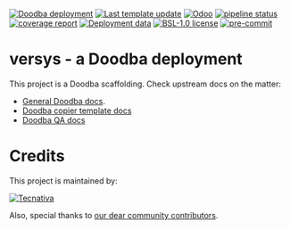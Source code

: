 [![Doodba deployment](https://img.shields.io/badge/deployment-doodba-informational)](https://github.com/Tecnativa/doodba)
[![Last template update](https://img.shields.io/badge/last%20template%20update-v3.3.3-informational)](https://github.com/Tecnativa/doodba-copier-template/tree/v3.3.3)
[![Odoo](https://img.shields.io/badge/odoo-v16.0-a3478a)](https://github.com/odoo/odoo/tree/16.0)
[![pipeline status](https://github.com/VersysEdiciones/Odoo/badges/16.0/pipeline.svg)](https://github.com/VersysEdiciones/Odoo/commits/16.0)
[![coverage report](https://github.com/VersysEdiciones/Odoo/badges/16.0/coverage.svg)](https://github.com/VersysEdiciones/Odoo/commits/16.0)
[![Deployment data](https://img.shields.io/badge/%F0%9F%8C%90%20prod-versys.odootea.com-green)](http://versys.odootea.com)
[![BSL-1.0 license](https://img.shields.io/badge/license-BSL--1.0-success})](LICENSE)
[![pre-commit](https://img.shields.io/badge/pre--commit-enabled-brightgreen?logo=pre-commit&logoColor=white)](https://pre-commit.com/)

# versys - a Doodba deployment

This project is a Doodba scaffolding. Check upstream docs on the matter:

- [General Doodba docs](https://github.com/Tecnativa/doodba).
- [Doodba copier template docs](https://github.com/Tecnativa/doodba-copier-template)
- [Doodba QA docs](https://github.com/Tecnativa/doodba-qa)

# Credits

This project is maintained by:

[![Tecnativa](https://www.tecnativa.com/r/H3p)](https://www.tecnativa.com/r/bb4)

Also, special thanks to
[our dear community contributors](https://github.com/Tecnativa/doodba-copier-template/graphs/contributors).
